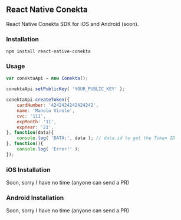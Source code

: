 ## React Native Conekta

React Native Conekta SDK for iOS and Android (soon).

### Installation
`npm install react-native-conekta`

### Usage
```javascript
var conektaApi = new Conekta();

conektaApi.setPublicKey( 'YOUR_PUBLIC_KEY' );

conektaApi.createToken({
	cardNumber: '4242424242424242',
	name: 'Manolo Virolo',
	cvc: '111',
	expMonth: '11',
	expYear: '21',
}, function(data){
	console.log( 'DATA:', data ); // data.id to get the Token ID
}, function(){
	console.log( 'Error!' );
});
```

### iOS Installation
Soon, sorry I have no time (anyone can send a PR)

### Android Installation
Soon, sorry I have no time (anyone can send a PR)

